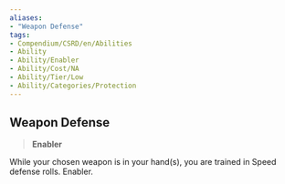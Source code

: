 ```yaml
---
aliases:
- "Weapon Defense"
tags:
- Compendium/CSRD/en/Abilities
- Ability
- Ability/Enabler
- Ability/Cost/NA
- Ability/Tier/Low
- Ability/Categories/Protection
---
```


  
## Weapon Defense  
>**Enabler**
  
While your chosen weapon is in your hand(s), you are trained in Speed defense rolls. Enabler.